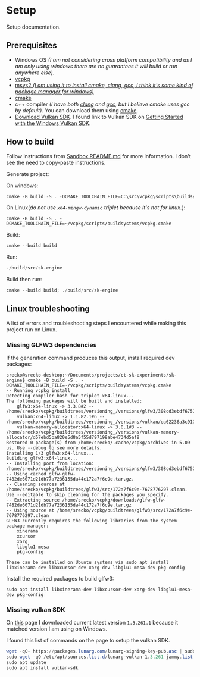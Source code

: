 # Setup

Setup documentation.

## Prerequisites

- Windows OS _(I am not considering cross platform compatibility and as I am only using windows there are no guarantees it will build or run anywhere else)_.
- [vcpkg](https://learn.microsoft.com/en-us/vcpkg/examples/manifest-mode-cmake#step-1-install-vcpkg)
- [msys2 _(I am using it to install cmake, clang, gcc, I think it's some kind of package manager for windows)_](https://www.msys2.org/)
- [cmake](https://cmake.org/)
- c++ compiler _(I have both [clang](https://clang.llvm.org/) and [gcc](https://gcc.gnu.org/), but I believe cmake uses gcc by default)_. You can download them using [cmake](https://cmake.org/).
- [Download Vulkan SDK](https://vulkan.lunarg.com/sdk/home). I found link to Vulkan SDK on [Getting Started with the Windows Vulkan SDK](https://vulkan.lunarg.com/doc/sdk/1.3.261.1/windows/getting_started.html).

## How to build

Follow instructions from [Sandbox README.md](../../../sandbox/README.md) for more information. I don't see the need to copy-paste instructions.

Generate project:

On windows:

```PowerShell
cmake -B build -S . -DCMAKE_TOOLCHAIN_FILE=C:\src\vcpkg\scripts\buildsystems\vcpkg.cmake -DVCPKG_TARGET_TRIPLET=x64-mingw-dynamic
```

On Linux(_do not use `x64-mingw-dynamic` triplet because it's not for linux._):

```terminal
cmake -B build -S . -DCMAKE_TOOLCHAIN_FILE=~/vcpkg/scripts/buildsystems/vcpkg.cmake
```

Build:

```PowerShell
cmake --build build
```

Run:

```powershell
./build/src/sk-engine
```

Build then run:

```powershell
cmake --build build; ./build/src/sk-engine
```

## Linux troubleshooting

A list of errors and troubleshooting steps I encountered while making this project run on Linux.

### Missing GLFW3 dependencies

If the generation command produces this output, install required dev packages:

```terminal
srecko@srecko-desktop:~/Documents/projects/ct-sk-experiments/sk-engine$ cmake -B build -S . -DCMAKE_TOOLCHAIN_FILE=~/vcpkg/scripts/buildsystems/vcpkg.cmake
-- Running vcpkg install
Detecting compiler hash for triplet x64-linux...
The following packages will be built and installed:
    glfw3:x64-linux -> 3.3.8#2 -- /home/srecko/vcpkg/buildtrees/versioning_/versions/glfw3/308cd3ebdf6752e9d5eeb2933f33972c784aa8bd
    vulkan:x64-linux -> 1.1.82.1#6 -- /home/srecko/vcpkg/buildtrees/versioning_/versions/vulkan/ea62236a3c91051f5ccb340442b60a026bf160c6
    vulkan-memory-allocator:x64-linux -> 3.0.1#3 -- /home/srecko/vcpkg/buildtrees/versioning_/versions/vulkan-memory-allocator/d57ebd5ba820e5d8a5f55d797199abe4734d5af8
Restored 0 package(s) from /home/srecko/.cache/vcpkg/archives in 5.09 us. Use --debug to see more details.
Installing 1/3 glfw3:x64-linux...
Building glfw3:x64-linux...
-- Installing port from location: /home/srecko/vcpkg/buildtrees/versioning_/versions/glfw3/308cd3ebdf6752e9d5eeb2933f33972c784aa8bd
-- Using cached glfw-glfw-7482de6071d21db77a7236155da44c172a7f6c9e.tar.gz.
-- Cleaning sources at /home/srecko/vcpkg/buildtrees/glfw3/src/172a7f6c9e-7678776297.clean. Use --editable to skip cleaning for the packages you specify.
-- Extracting source /home/srecko/vcpkg/downloads/glfw-glfw-7482de6071d21db77a7236155da44c172a7f6c9e.tar.gz
-- Using source at /home/srecko/vcpkg/buildtrees/glfw3/src/172a7f6c9e-7678776297.clean
GLFW3 currently requires the following libraries from the system package manager:
    xinerama
    xcursor
    xorg
    libglu1-mesa
    pkg-config

These can be installed on Ubuntu systems via sudo apt install libxinerama-dev libxcursor-dev xorg-dev libglu1-mesa-dev pkg-config
```

Install the required packages to build glfw3:

```terminal
sudo apt install libxinerama-dev libxcursor-dev xorg-dev libglu1-mesa-dev pkg-config
```

### Missing vulkan SDK

On [this](https://vulkan.lunarg.com/sdk/home#linux) page I downloaded current latest version `1.3.261.1` because it matched version I am using on Windows.

I found this list of  commands on the page to setup the vulkan SDK.

```powershell
wget -qO- https://packages.lunarg.com/lunarg-signing-key-pub.asc | sudo tee /etc/apt/trusted.gpg.d/lunarg.asc
sudo wget -qO /etc/apt/sources.list.d/lunarg-vulkan-1.3.261-jammy.list https://packages.lunarg.com/vulkan/1.3.261/lunarg-vulkan-1.3.261-jammy.list
sudo apt update
sudo apt install vulkan-sdk
```
